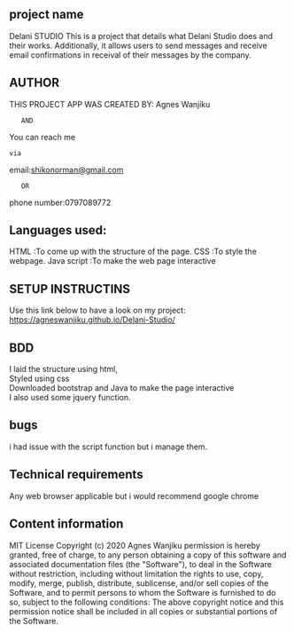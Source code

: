 ## project name
Delani STUDIO
This is a project that details what Delani Studio does and their works. Additionally, it allows users to send messages and receive email confirmations in receival of their messages by the company.


## AUTHOR

THIS PROJECT APP WAS CREATED BY:
    Agnes Wanjiku   

       AND
  You can reach me 
                                                                                                                                                                                                                                                                                                                                                          
    via

 email:shikonorman@gmail.com
       
       OR

   phone number:0797089772

## Languages used:

HTML :To come up with the structure of the page.
CSS :To style the webpage.
Java script :To make the web page interactive

## SETUP INSTRUCTINS
Use this link below to have a look on my project:
https://agneswanjiku.github.io/Delani-Studio/
## BDD 

I laid the structure using html,<br>
Styled using css<br>
Downloaded bootstrap  and Java to make the page interactive<br>
I also used some jquery function.<br>

## bugs
i had issue with the script function but  i manage them.



## Technical requirements
Any web browser applicable but i would recommend google chrome

## Content information
MIT License Copyright (c) 2020 Agnes Wanjiku permission is hereby granted, free of charge, 
to any person obtaining a copy of this software and associated documentation files 
(the "Software"), to deal in the Software without restriction, including without 
limitation the rights to use, copy, modify, merge, publish, distribute, sublicense, 
and/or sell copies of the Software, and to permit persons to whom the Software is 
furnished to do so, subject to the following conditions: The above copyright notice
 and this permission notice shall be included in all copies or substantial portions 
 of the Software. 